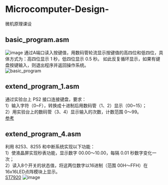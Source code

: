 # Microcomputer-Design-
微机原理课设
## basic_program.asm
![image](https://user-images.githubusercontent.com/48176748/110308009-8b645900-803a-11eb-8c50-067ed8f584ad.png)
通过A端口读入按键值，用数码管轮流显示按键值的高四位和低四位，具体方式为：高四位显示 1 秒，低四位显示 0.5 秒。 如此反复循环显示，如果有键盘按键输入，则退出程序并返回操作系统。  
![basic_program](https://user-images.githubusercontent.com/48176748/110316084-2f530200-8045-11eb-8caa-e90175a86ef7.png)

## extend_program_1.asm
通过实验台上 PS2 接口连接键盘，要求：   
1）输入字符（0\~F），转换成十进制后用数码管（1、2）显示（00\~15）；   
2）用实验台上的数码管（3、4）显示输入的次数，计数范围 0～99。  
[参考](https://blog.csdn.net/xqhrs232/article/details/78350203?utm_medium=distribute.pc_relevant.none-task-blog-baidujs_baidulandingword-8&spm=1001.2101.3001.4242)

## extend_program_4.asm
利用 8253、8255 和中断系统实现以下功能：  
 1）使液晶屏实现秒表功能，显示数字 00.00～10.00，每隔 0.01 秒数字变化一次；   
 2）读入8个开关的状态值，将这两位数字以16进制（范围 00H～FFH）在 16x16LED点阵模块上显示。  
[ST7920](https://wenku.baidu.com/view/19f93f58be23482fb4da4c21.html)
![image](https://user-images.githubusercontent.com/48176748/111020583-02666c80-8402-11eb-89a1-58be1fc3e10b.png)
